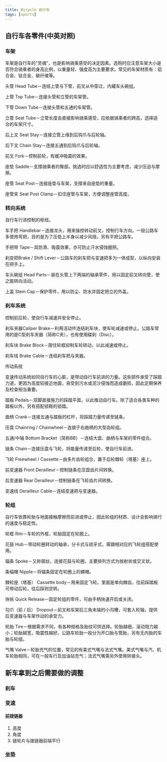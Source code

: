 ```yaml
---
title: Bicycle 自行车
tags: [sports] 
---
```


## 自行车各零件(中英对照)
### 车架

车架是自行车的“灵魂”，也是影响骑乘感受的决定因素。选购时应注意车架大小是否符合骑乘者的身高比例，以重量轻、强度高为主要要求。常见的车架材质有：铝合金、钛合金、碳纤维等。

头管 Head Tube－连结上管与下管，前叉从中穿过，内藏车头碗组。

上管 Top Tube－连接头管和立管的车架管。

下管 Down Tube－连接头管和五通的车架管。

立管 Seat Tube－立管长度会直接影响骑乘感受，应依据骑乘者的跨高，选择适合的车架尺寸。

后上叉 Seat Stay－连接立管上缘到后钩爪与后轮轴。

后下叉 Chain Stay－连接五通到后钩爪与后轮轴。

前叉 Fork－控制前轮，有缓冲吸震的效果。

座垫 Saddle－支撑骑乘者的臀部。挑选时应以舒适性为主要考虑，减少压迫与摩擦。

座管 Seat Post－连接座垫与车架，支撑来自座垫的重量。

座管夹 Seat Post Clamp－扣住座管与车架，方便调整座管高度。

### 转向系统

自行车行进控制的枢纽。

车手把 Handlebar－连接龙头，用来操控转动前叉，控制行车方向。一般公路车多使用弯把，目的是为了压低上半身以减少风阻，另有平把公路车。

手把带 Tape－具防滑、吸震效果，亦可防止汗水侵蚀握把。

刹变把Brake / Shift Lever－公路车的刹车把与变速把多为一体成型，以纵向安装在把手上。

车头碗组 Head Parts－装在头管上下两端的轴承零件，用以固定前叉转向管，使之能转向活动。

上盖 Stem Cap－保护零件，用以防尘、防水并固定把立的外盖。


### 刹车系统

控制前后轮，使自行车减速并安全停止。

刹车夹器Caliper Brake－利用活动件连结刹车块，使车轮减速或停止。公路车常用的是C型刹车夹器（简称C夹），也有使用碟刹（Disc）。

刹车块 Brake Block－箝住轮框抑制车轮转动，以此减速或停止。

刹车线 Brake Cable－连结刹车把与夹器。


传动系统

变速传动系统如同自行车的心脏，是带动自行车前进的力量。这些部件承受了踩踏力道，更因为高度较接近地面，易受到污水或泥沙侵蚀而造成磨损，因此定期保养及检查相当重要。

踏板 Pedals－双脚直接施力的踩踏平面，以此推动自行车。除了适合各类车种的踏板以外，另有搭配锁鞋的锁踏。

曲柄 Crank－连接五通与踏板的杠杆，将踩踏力量传递至链条。

压盘 Chainring / Chainwheel－连接于右曲柄的大型齿轮组。

五通/中轴 Bottom Bracket（简称BB）－连结大盘、曲柄与车架的零件组合。

链条 Chain－连接压盘与飞轮，将能量传递至后轮，使自行车前进。

飞轮 Freewheel / Cassette－由多片齿轮组合，置于后轮棘轮（塔基）座上。

前变速器 Front Derailleur－控制链条在压盘齿片间转换。

后变速器 Rear Derailleur－控制链条在飞轮齿片间转换。

变速线 Derailleur Cable－连结变速把与变速器。


### 轮组

自行车依靠轮胎与地面接触摩擦而前进或停止，因此轮组的材质、设计会影响骑行的速度与稳定性。

轮框 Rim－车轮的外框，轮胎固定在轮圈上。

花鼓 Hub－带动轮圈转动的轴承，分卡式与锁牙式，需跟相对应的飞轮组搭配使用。

辐条 Spoke－又称钢丝，连接花鼓与轮圈，主要排列方式为放射状或交叉状。

条幅帽 Nipple－将辐条固定在轮圈上的螺帽。

棘轮座（塔基） Cassette body－用来固定飞轮。里面是单向棘齿，往前踩踏板可带动后轮，往后踩则空转。

快拆 Quick Release－固定轮组的零件，可由手柄快速开启或关闭。

勾爪（前 / 后） Dropout－前叉和车架后三角末端的小沟槽，可套入轮轴，提供后变速器与车架作动的承受力。

轮胎 Tire－根据需求不同，有各种规格及胎纹可供选择。轮胎越细，滚动阻力越小；轮胎越宽，吸震性越好。公路车轮胎一般分为开口胎与管胎，另有无内胎的车胎与轮组。

气嘴 Valve－轮胎充气的位置，常见的有美式气嘴与法式气嘴。美式气嘴与汽、机车轮胎相同，可在一般车行及加油站充气；法式气嘴需另外使用转接头。


## 新车拿到之后需要做的调整
### 刹车
### 变速
#### 前拨链器
1. 高度
2. 角度
3. 链轮片与拨链器前端平行
### 坐垫
